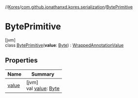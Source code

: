 //[Kores](../../../index.md)/[com.github.jonathanxd.kores.serialization](../index.md)/[BytePrimitive](index.md)

# BytePrimitive

[jvm]\
class [BytePrimitive](index.md)(**value**: [Byte](https://kotlinlang.org/api/latest/jvm/stdlib/kotlin/-byte/index.html)) : [WrappedAnnotationValue](../-wrapped-annotation-value/index.md)

## Properties

| Name | Summary |
|---|---|
| [value](value.md) | [jvm]<br>val [value](value.md): [Byte](https://kotlinlang.org/api/latest/jvm/stdlib/kotlin/-byte/index.html) |

